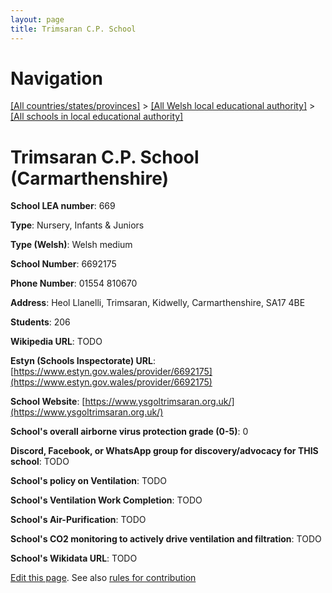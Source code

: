 ```yaml
---
layout: page
title: Trimsaran C.P. School
---
```

# Navigation

[[All countries/states/provinces]](../../..) > [[All Welsh local educational authority]](../..) > [[All schools in local educational authority]](..)

# Trimsaran C.P. School (Carmarthenshire)

**School LEA number**: 669

**Type**: Nursery, Infants & Juniors

**Type (Welsh)**: Welsh medium

**School Number**: 6692175

**Phone Number**: 01554 810670

**Address**: Heol Llanelli, Trimsaran, Kidwelly, Carmarthenshire, SA17 4BE

**Students**: 206

**Wikipedia URL**: TODO

**Estyn (Schools Inspectorate) URL**: [https://www.estyn.gov.wales/provider/6692175](https://www.estyn.gov.wales/provider/6692175)

**School Website**: [https://www.ysgoltrimsaran.org.uk/](https://www.ysgoltrimsaran.org.uk/)

**School's overall airborne virus protection grade (0-5)**: 0

**Discord, Facebook, or WhatsApp group for discovery/advocacy for THIS school**: TODO

**School's policy on Ventilation**: TODO

**School's Ventilation Work Completion**: TODO

**School's Air-Purification**: TODO

**School's CO2 monitoring to actively drive ventilation and filtration**: TODO

**School's Wikidata URL**: TODO




[Edit this page](https://github.com/ventilate-schools/Wales/edit/prif/./Carmarthenshire/Trimsaran_C.P._School.md). See also [rules for contribution](../../../contribution-rules/)